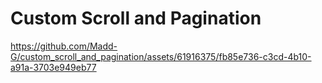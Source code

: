 # Custom Scroll and Pagination



https://github.com/Madd-G/custom_scroll_and_pagination/assets/61916375/fb85e736-c3cd-4b10-a91a-3703e949eb77

